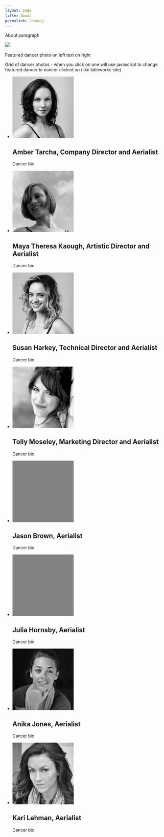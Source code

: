 ```yaml
---
layout: page
title: About
permalink: /about/
---
```


<p class="about-text">About paragraph</p>

<div id="featured-dancer"><img class=".featured-dancer .dancer-image" src="/images/sample-image/" /><p class="featured-dancer">Featured dancer photo on left text on right</p></div>


Grid of dancer photos - when you click on one will use javascript to change featured dancer to dancer clicked on (like latinworks site)

<ul class="company-members">
	<li><img class="dancer-image" src="/images/ambertarcha.jpg/" /><h2>Amber Tarcha, Company Director and Aerialist</h2><p class="dancer-bio">Dancer bio</p></li>
	<li><img class="dancer-image" src="/images/mayakaough.jpg/" /><h2>Maya Theresa Kaough, Artistic Director and Aerialist</h2><p class="dancer-bio">Dancer bio</p></li>
	<li><img class="dancer-image" src="/images/susanharkey.jpg/" /><h2>Susan Harkey, Technical Director and Aerialist</h2><p class="dancer-bio">Dancer bio</p></li>
	<li><img class="dancer-image" src="/images/tollymoseley.jpg/" /><h2>Tolly Moseley, Marketing Director and Aerialist</h2><p class="dancer-bio">Dancer bio</p></li>
	<li><img class="dancer-image" src="/images/sample-image.jpg/" /><h2>Jason Brown, Aerialist</h2><p class="dancer-bio">Dancer bio</p></li>
	<li><img class="dancer-image" src="/images/sample-image.jpg/" /><h2>Julia Hornsby, Aerialist</h2><p class="dancer-bio">Dancer bio</p></li>
	<li><img class="dancer-image" src="/images/anikajones.png/" /><h2>Anika Jones, Aerialist</h2><p class="dancer-bio">Dancer bio</p></li>
	<li><img class="dancer-image" src="/images/karilehman.jpg/" /><h2>Kari Lehman, Aerialist</h2><p class="dancer-bio">Dancer bio</p></li>
</ul>
